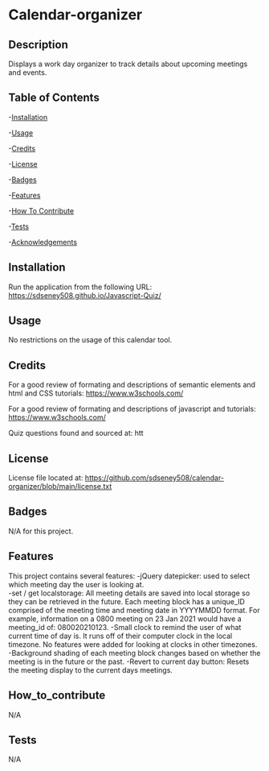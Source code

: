 # Calendar-organizer

## Description
Displays a work day organizer to track details about upcoming meetings and events.  
  
## Table of Contents
-[Installation](#installation)

-[Usage](#usage)

-[Credits](#credits)

-[License](#license)

-[Badges](#badges)

-[Features](#features)

-[How To Contribute](#how_to_contribute)

-[Tests](#tests)

-[Acknowledgements](#acknowledgements)


## Installation
Run the application from the following URL: https://sdseney508.github.io/Javascript-Quiz/

## Usage
No restrictions on the usage of this calendar tool.

## Credits
For a good review of formating and descriptions of semantic elements and html and CSS tutorials:  https://www.w3schools.com/

For a good review of formating and descriptions of javascript and tutorials:  https://www.w3schools.com/

Quiz questions found and sourced at:
htt

## License
License file located at: https://github.com/sdseney508/calendar-organizer/blob/main/license.txt

## Badges
N/A for this project.

## Features
This project contains several features:
    -jQuery datepicker:  used to select which meeting day the user is looking at.  
    -set / get localstorage:  All meeting details are saved into local storage so they can be retrieved in the future.  Each meeting block has a unique_ID comprised of the meeting time and meeting date in YYYYMMDD format.  For example, information on a 0800 meeting on 23 Jan 2021 would have a meeting_id of: 080020210123.
    -Small clock to remind the user of what current time of day is.  It runs off of their computer clock in the local timezone.  No features were added for looking at clocks in other timezones.
    -Background shading of each meeting block changes based on whether the meeting is in the future or the past.
    -Revert to current day button:  Resets the meeting display to the current days meetings.


## How_to_contribute
N/A

## Tests
N/A